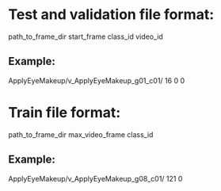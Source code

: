 # Test and validation file format: 
path_to_frame_dir start_frame class_id video_id  
## Example:
ApplyEyeMakeup/v_ApplyEyeMakeup_g01_c01/ 16 0 0
# Train file format: 
path_to_frame_dir max_video_frame class_id  
## Example:
ApplyEyeMakeup/v_ApplyEyeMakeup_g08_c01/ 121 0
